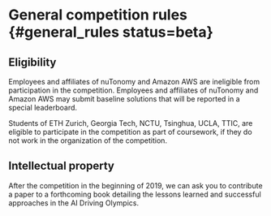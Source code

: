 # General competition rules {#general_rules status=beta}


## Eligibility

Employees and affiliates of nuTonomy and Amazon AWS are ineligible from participation in the competition. Employees and affiliates of nuTonomy and Amazon AWS may submit baseline solutions that will be reported in a special leaderboard.

Students of ETH Zurich, Georgia Tech, NCTU, Tsinghua, UCLA, TTIC, are eligible to participate in the competition as part of coursework, if they do not work in the organization of the competition.

## Intellectual property

After the competition in the beginning of 2019, we can ask you to contribute a paper to a forthcoming book detailing the lessons learned and successful approaches in the AI Driving Olympics.

